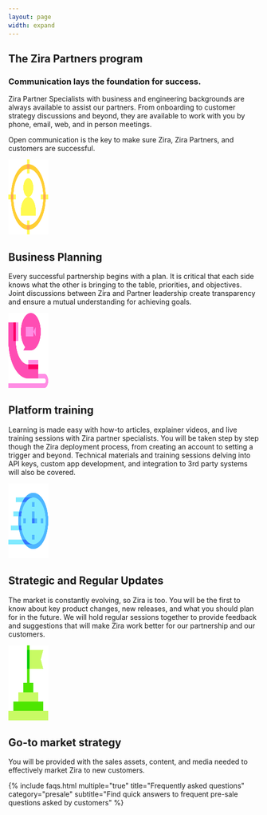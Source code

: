 ```yaml
---
layout: page
width: expand
---
```

<style>
.white:{
    color:BLACK;
}
</style>
<div class="uk-margin-large uk-container uk-container-medium">
    <div class="black uk-padding-large uk-background-primary uk-height-large uk-background-cover uk-overflow-hidden uk-flex uk-flex-top" style="background-image: url(/uploads/e1.jpg);
    background-size: 200%; border-radius:20px;">
    <div class="uk-container uk-container-xsmall">
        <article class="uk-article .uk-text-emphasis">
            <h1 class="white">The Zira Partners program</h1>
            <h3 class="white">Communication lays the foundation for success.</h3>
            <p class="white"></p>
            <p>Zira Partner Specialists with business and engineering backgrounds are always available to assist our partners. From onboarding to customer strategy discussions and beyond, they are available to work with you by phone, email, web, and in person meetings. </P>
            <P>Open communication is the key to make sure Zira, Zira Partners, and customers are successful.</p>
        </article>
        </div>
    </div>
    <div class="uk-margin-large uk-panel">
        <img class="uk-align-left uk-margin-remove-adjacent" src="/uploads/target-audience.png" width="80px" height="150" alt="Example image">
       <h2 class="white">Business Planning</h2>
        <p class="white">
            Every successful partnership begins with a plan. It is critical that each side knows what the other is bringing to the table, priorities, and objectives. Joint discussions between Zira and Partner leadership create transparency and ensure a mutual understanding for achieving goals.
        </p>
    </div>
    <div class="uk-margin-large uk-panel">
        <img class="uk-align-left uk-margin-remove-adjacent" src="/uploads/video-call.png" width="80px" height="150" alt="Example image">
       <h2 class="white">Platform training</h2>
        <p class="white">
           Learning is made easy with how-to articles, explainer videos, and live training sessions with Zira partner specialists.  You will be taken step by step though the Zira deployment process, from creating an account to setting a trigger and beyond. Technical materials and training sessions delving into API keys, custom app development, and integration to 3rd party systems will also be covered.
        </p>
    </div>
        <div class="uk-margin-large uk-panel">
        <img class="uk-align-left uk-margin-remove-adjacent" src="/uploads/fast.png" width="80px" height="150" alt="Example image">
       <h2 class="white">Strategic and Regular Updates</h2>
        <p class="white">
           The market is constantly evolving, so Zira is too. You will be the first to know about key product changes, new releases, and what you should plan for in the future. We will hold regular sessions together to provide feedback and suggestions that will make Zira work better for our partnership and our customers.
        </p>
    </div>
        <div class="uk-margin-large uk-panel">
        <img class="uk-align-left uk-margin-remove-adjacent" src="/uploads/pyramid.png" width="80px" height="150" alt="Example image">
       <h2 class="white">Go-to market strategy</h2>
        <p class="white">
           You will be provided with the sales assets, content, and media needed to effectively market Zira to new customers.
        </p>
    </div>
</div>
<!-- faqs -->
{% include faqs.html multiple="true" title="Frequently asked questions" category="presale" subtitle="Find quick answers to frequent pre-sale questions asked by customers" %}